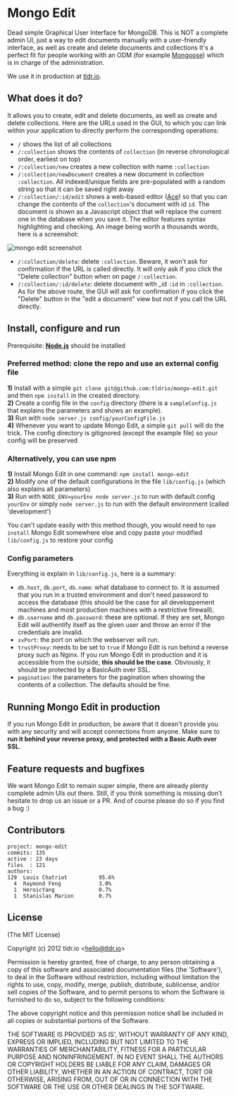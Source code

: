 Mongo Edit
=========

Dead simple Graphical User Interface for MongoDB.
This is NOT a complete admin UI, just a way to edit documents manually with a user-friendly interface, as well as create and delete documents and collections It's a perfect fit for people working with an ODM (for example <a href="https://github.com/LearnBoost/mongoose" target="_blank">Mongoose</a>) which is in charge of the administration.

We use it in production at <a href="http://tldr.io/" target="_blank">tldr.io</a>.

## What does it do?
It allows you to create, edit and delete documents, as well as create and delete collections. Here are the URLs used in the GUI, to which you can link within your application to directly perform the corresponding operations:  
* `/` shows the list of all collections
* `/:collection` shows the contents of `collection` (in reverse chronological order, earliest on top)
* `/:collection/new` creates a new collection with name `:collection`
* `/:collection/newDocument` creates a new document in collection `:collection`. All indexed/unique fields are pre-populated with a random string so that it can be saved right away
* `/:collection/:id/edit` shows a web-based editor (<a href="https://github.com/ajaxorg/ace" target="_blank">Ace</a>) so that you can change the contents of the `collection`'s document with id `id`. The document is shown as a Javascript object that will replace the current one in the database when you save it. The editor features syntax highlighting and checking. An image being worth a thousands words, here is a screenshot:  

<img src="https://raw.github.com/tldrio/mongo-edit/master/assets/mongoEdit.png" alt="mongo edit screenshot">

* `/:collection/delete`: delete `:collection`. Beware, it won't ask for confirmation if the URL is called directly. It will only ask if you click the "Delete collection" button when on page `/:collection`.
* `/:collection/:id/delete`: delete document with _id `:id` in `:collection`. As for the above route, the GUI will ask for confirmation if you click the "Delete" button in the "edit a document" view but not if you call the URL directly.

## Install, configure and run
Prerequisite: <a href="https://github.com/joyent/node" target="_blank"><b>Node.js</b></a> should be installed  

### Preferred method: clone the repo and use an external config file
**1)** Install with a simple `git clone git@github.com:tldrio/mongo-edit.git` and then `npm install` in the created directory.  
**2)** Create a config file in the `config` directory (there is a `sampleConfig.js` that explains the parameters and shows an example).  
**3)** Run with `node server.js config/yourConfigFile.js`  
**4)** Whenever you want to update Mongo Edit, a simple `git pull` will do the trick. The config directory is gitignored (except the example file) so your config will be preserved

### Alternatively, you can use npm
**1)** Install Mongo Edit in one command: `npm install mongo-edit`  
**2)** Modify one of the default configurations in the file `lib/config.js` (which also explains all parameters)  
**3)** Run with `NODE_ENV=yourEnv node server.js` to run with default config `yourEnv` or simply `node server.js` to run with the default environment (called 'development')  

You can't update easily with this method though, you would need to `npm install` Mongo Edit somewhere else and copy paste your modified `lib/config.js` to restore your config

### Config parameters
Everything is explain in `lib/config.js`, here is a summary:  
* `db.host`, `db.port`, `db.name`: what database to connect to. It is assumed that you run in a trusted environment and don't need password to access the database (this should be the case for all developpement machines and most production machines with a restrictive firewall).
* `db.username` and `db.password`: these are optional. If they are set, Mongo Edit will authentify itself as the given user and throw an error if the credentials are invalid.
* `svPort`: the port on which the webserver will run.
* `trustProxy`: needs to be set to `true` if Mongo Edit is run behind a reverse proxy such as Nginx. If you run Mongo Edit in production and it is accessible from the outside, **this should be the case**. Obviously, it should be protected by a BasicAuth over SSL.
* `pagination`: the parameters for the pagination when showing the contents of a collection. The defaults should be fine.

## Running Mongo Edit in production
If you run Mongo Edit in production, be aware that it doesn't provide you with any security and will accept connections from anyone. Make sure to **run it behind your reverse proxy, and protected with a Basic Auth over SSL**.


## Feature requests and bugfixes
We want Mongo Edit to remain super simple, there are already plenty complete admin UIs out there. Still, if you think something is missing don't hesitate to drop us an issue or a PR. And of course please do so if you find a bug :)

## Contributors
    project: mongo-edit
    commits: 135
    active : 23 days
    files  : 121
    authors: 
    129  Louis Chatriot          95.6%
      4  Raymond Feng            3.0%
      1  HeroicYang              0.7%
      1  Stanislas Marion        0.7%


## License 

(The MIT License)

Copyright (c) 2012 tldr.io &lt;hello@tldr.io&gt;

Permission is hereby granted, free of charge, to any person obtaining
a copy of this software and associated documentation files (the
'Software'), to deal in the Software without restriction, including
without limitation the rights to use, copy, modify, merge, publish,
distribute, sublicense, and/or sell copies of the Software, and to
permit persons to whom the Software is furnished to do so, subject to
the following conditions:

The above copyright notice and this permission notice shall be
included in all copies or substantial portions of the Software.

THE SOFTWARE IS PROVIDED 'AS IS', WITHOUT WARRANTY OF ANY KIND,
EXPRESS OR IMPLIED, INCLUDING BUT NOT LIMITED TO THE WARRANTIES OF
MERCHANTABILITY, FITNESS FOR A PARTICULAR PURPOSE AND NONINFRINGEMENT.
IN NO EVENT SHALL THE AUTHORS OR COPYRIGHT HOLDERS BE LIABLE FOR ANY
CLAIM, DAMAGES OR OTHER LIABILITY, WHETHER IN AN ACTION OF CONTRACT,
TORT OR OTHERWISE, ARISING FROM, OUT OF OR IN CONNECTION WITH THE
SOFTWARE OR THE USE OR OTHER DEALINGS IN THE SOFTWARE.
